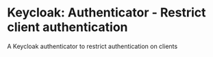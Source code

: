 # Keycloak: Authenticator - Restrict client authentication
A Keycloak authenticator to restrict authentication on clients
